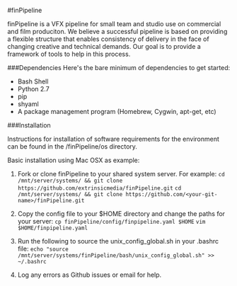 #finPipeline

finPipeline is a VFX pipeline for small team and studio use on commercial and film produciton.  We believe a successful pipeline is based on providing a flexible structure that enables consistency of delivery in the face of changing creative and technical demands.  Our goal is to provide a framework of tools to help in this process.


###Dependencies
Here's the bare minimum of dependencies to get started:
* Bash Shell
* Python 2.7
* pip
* shyaml
* A package management program (Homebrew, Cygwin, apt-get, etc)


###Installation

Instructions for installation of software requirements for the environment can be found in the /finPipeline/os directory.

Basic installation using Mac OSX as example:

1. Fork or clone finPipeline to your shared system server.  For example: 
    `cd /mnt/server/systems/ && git clone https://github.com/extrinsicmedia/finPipeline.git`
    `cd /mnt/server/systems/ && git clone https://github.com/<your-git-name>/finPipeline.git`

2. Copy the config file to your $HOME directory and change the paths for your server:
    `cp finPipeline/config/finpipeline.yaml $HOME`
    `vim $HOME/finpipeline.yaml`

3. Run the following to source the unix_config_global.sh in your .bashrc file:
    `echo "source /mnt/server/systems/finPipeline/bash/unix_config_global.sh" >> ~/.bashrc`

4. Log any errors as Github issues or email for help.
